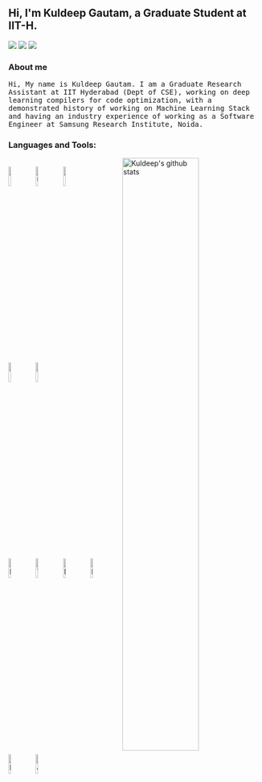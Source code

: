 <!-- Your title -->
## Hi, I'm Kuldeep Gautam, a Graduate Student at IIT-H.

<p align="left">
<a href="https://www.linkedin.com/in/kgautam01/"><img src="https://img.shields.io/badge/linkedin-%230077B5.svg?&style=for-the-badge&logo=linkedin&logoColor=white"/></a>
<a href="https://github.com/kgautam01"><img src="https://img.shields.io/badge/github-%23000000.svg?&style=for-the-badge&logo=github&logoColor=white"/></a>
<a href="mailto:kuldeep.gautam075@gmail.com"><img src="https://img.shields.io/badge/gmail-%23d44638.svg?&style=for-the-badge&logo=gmail&logoColor=white"/></a>
</p>

### About me
<p align="left"> <samp>Hi, My name is Kuldeep Gautam. I am a Graduate Research Assistant at IIT Hyderabad (Dept of CSE), working on deep learning compilers for code optimization, with a demonstrated history of working on Machine Learning Stack and having an industry experience of working as a Software Engineer at Samsung Research Institute, Noida.

### Languages and Tools:

<!-- Your github readme stats
You can use this api: https://github.com/anuraghazra/github-readme-stats
-->
<p>
    <img width="55%" align="right" alt="Kuldeep's github stats" src="https://github-readme-stats.vercel.app/api?username=kgautam01&show_icons=true&hide_border=true" />
  </a>
  
  <!-- Your languages and tools. Be careful with the alignment. 
  You can use this sites to get logos: https://www.vectorlogo.zone or https://simpleicons.org/
  -->
  <br />
  <img width="10%" src="https://www.vectorlogo.zone/logos/git-scm/git-scm-ar21.svg">
<!--   	<img width="10%" src="https://www.vectorlogo.zone/logos/linux/linux-ar21.svg"> -->
	<img width="10%" alt="Ubuntu" src="https://img.shields.io/badge/Ubuntu-E95420?style=for-the-badge&logo=ubuntu&logoColor=white">
	<img width="10%" src="https://www.vectorlogo.zone/logos/gnu_bash/gnu_bash-ar21.svg">
  <br />
	<img width="10%" src="https://www.vectorlogo.zone/logos/tensorflow/tensorflow-ar21.svg">
	<img width="10%" src="https://www.vectorlogo.zone/logos/numpy/numpy-ar21.svg">	
  <br />
  	<img width="10%" alt="Keras" src="https://img.shields.io/badge/Keras%20-%23D00000.svg?&style=for-the-badge&logo=Keras&logoColor=white"/>
	<img width="10%" alt="TensorFlow" src="https://img.shields.io/badge/TensorFlow%20-%23FF6F00.svg?&style=for-the-badge&logo=TensorFlow&logoColor=white" />
	<img width="10%" alt="PyTorch" src="https://img.shields.io/badge/PyTorch%20-%23EE4C2C.svg?&style=for-the-badge&logo=PyTorch&logoColor=white" />
	<img width="10%" alt="Pandas" src="https://img.shields.io/badge/pandas%20-%23150458.svg?&style=for-the-badge&logo=pandas&logoColor=white" />
	<img width="10%" alt="NumPy" src="https://img.shields.io/badge/numpy%20-%23013243.svg?&style=for-the-badge&logo=numpy&logoColor=white" />
  	<img width="10%" alt="Jupyter" src="https://img.shields.io/badge/Jupyter%20-%23F37626.svg?&style=for-the-badge&logo=Jupyter&logoColor=white" />
  <br />
</p>

